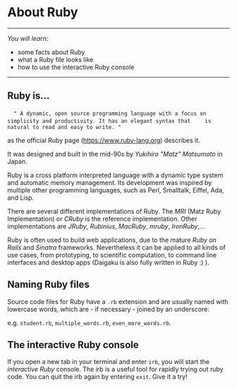 # About Ruby

---

*You will learn:*
- some facts about Ruby
- what a Ruby file looks like
- how to use the interactive Ruby console

---

## Ruby is...

`  " A dynamic, open source programming language with a focus on`
`    simplicity and productivity. It has an elegant syntax that`
`    is natural to read and easy to write. "`

as the official Ruby page (https://www.ruby-lang.org) describes it.

It was designed and built in the mid-90s by *Yukihiro "Matz" Matsumoto* in Japan.

Ruby is a cross platform interpreted language with a dynamic type system and
automatic memory management. Its development was inspired by multiple other
programming languages, such as Perl, Smalltalk, Eiffel, Ada, and Lisp.

There are several different implementations of Ruby.
The *MRI* (Matz Ruby Implementation) or *CRuby* is the reference implementation.
Other implementations are *JRuby*, *Rubinius*, *MacRuby*, *mruby*, *IronRuby*,...

Ruby is often used to build web applications, due to the mature *Ruby on Rails*
and *Sinatra* frameworks. Nevertheless it can be applied to all kinds of use
cases, from prototyping, to scientific computation, to command line interfaces
and desktop apps (Daigaku is also fully written in Ruby :) ).

## Naming Ruby files

Source code files for Ruby have a `.rb` extension and are usually named with
lowercase words, which are - if necessary - joined by an underscore:

e.g. `student.rb`, `multiple_words.rb`, `even_more_words.rb`.

## The interactive Ruby console

If you open a new tab in your terminal and enter `irb`, you will start the
*interactive Ruby* console. The irb is a useful tool for rapidly trying out
ruby code. You can quit the irb again by entering `exit`. Give it a try!